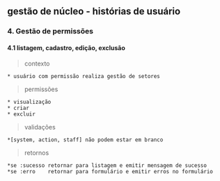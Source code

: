## gestão de núcleo - histórias de usuário

### 4. Gestão de permissões
#### 4.1 listagem, cadastro, edição, exclusão
> contexto

    * usuário com permissão realiza gestão de setores

> permissões

    * visualização
    * criar
    * excluir


> validações

    *[system, action, staff] não podem estar em branco

> retornos

    *se :sucesso retornar para listagem e emitir mensagem de sucesso
    *se :erro    retornar para formulário e emitir erros no formulário

